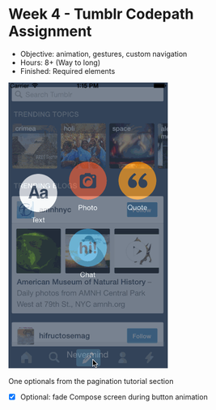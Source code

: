 # Week 4 - Tumblr Codepath Assignment

- Objective: animation, gestures, custom navigation
- Hours: 8+ (Way to long)
- Finished: Required elements

![Walkthrough Gif](walkthru.gif)

One optionals from the pagination tutorial section
* [x] Optional: fade Compose screen during button animation